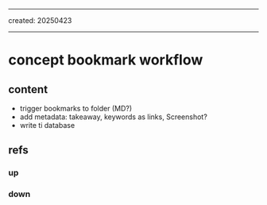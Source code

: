 ___
created: 20250423
___

# concept bookmark workflow

## content

- trigger bookmarks to folder (MD?)
- add metadata: takeaway, keywords as links, Screenshot?
- write ti database

## refs

### up

### down